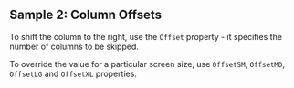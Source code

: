 ## Sample 2: Column Offsets

To shift the column to the right, use the `Offset` property - it specifies the number of columns to be skipped.

To override the value for a particular screen size, use `OffsetSM`, `OffsetMD`, `OffsetLG` and `OffsetXL` properties.

<!-- TODO: sample -->